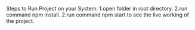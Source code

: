 Steps to Run Project on your System:
1.open folder in root directory.
2.run command npm install.
2.run command npm start to see the live working of the project.
